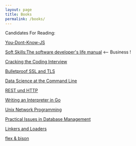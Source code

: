 ```yaml
---
layout: page
title: Books
permalink: /books/
---
```


Candidates For Reading:

[You-Dont-Know-JS](https://github.com/getify/You-Dont-Know-JS)

[Soft Skills:The software developer's life manual](https://www.amazon.de/dp/1617292397) <-- Business !

[Cracking the Coding Interview](https://www.amazon.de/dp/0984782850)

[Bulletproof SSL and TLS](https://www.amazon.de/dp/1907117040)

[Data Science at the Command Line](https://www.amazon.de/dp/1491947853)

[REST und HTTP](https://www.amazon.de/dp/3864901200)

[Writing an Interpreter in Go](https://www.amazon.de/dp/300055808X)

[Unix Network Programming](https://www.amazon.de/dp/0131411551)

[Practical Issues in Database Management](https://www.amazon.de/dp/0201485559)

[Linkers and Loaders](https://www.amazon.de/dp/1558604960)

[flex & bison](https://www.amazon.de/dp/0596155972)
